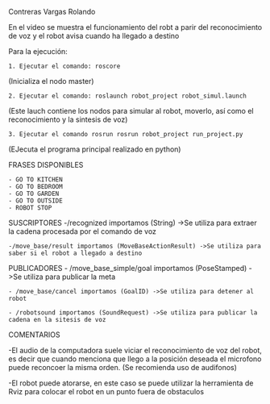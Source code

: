 Contreras Vargas Rolando 

En el video se muestra el funcionamiento del robt a parir del reconocimiento de voz y el robot avisa cuando ha llegado a destino

Para la ejecución:

	1. Ejecutar el comando: roscore 
(Inicializa el nodo master)

	2. Ejecutar el comando: roslaunch robot_project robot_simul.launch 
(Este lauch contiene los nodos para simular al robot, moverlo, así como el reconocimiento y la sintesis de voz)

	3. Ejecutar el comando rosrun rosrun robot_project run_project.py
(EJecuta el programa principal realizado en python)


FRASES DISPONIBLES

	- GO TO KITCHEN
	- GO TO BEDROOM
	- GO TO GARDEN
	- GO TO OUTSIDE
	- ROBOT STOP

SUSCRIPTORES
	-/recognized importamos (String) ->Se utiliza para extraer la cadena procesada por el comando de voz

	-/move_base/result importamos (MoveBaseActionResult) ->Se utiliza para saber si el robot a llegado a destino

PUBLICADORES
	- /move_base_simple/goal importamos (PoseStamped) ->Se utiliza para publicar la meta

	- /move_base/cancel importamos (GoalID) ->Se utiliza para detener al robot

	- /robotsound importamos (SoundRequest) ->Se utiliza para publicar la cadena en la sitesis de voz

COMENTARIOS

 -El audio de la computadora suele viciar el reconocimiento de voz del robot, es decir que cuando menciona que llego a la posición deseada el microfono puede reconcoer la misma orden. (Se recomienda uso de audifonos)

 -El robot puede atorarse, en este caso se puede utilizar la herramienta de Rviz para colocar el robot en un punto fuera de obstaculos

